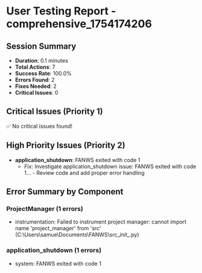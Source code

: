 # User Testing Report - comprehensive_1754174206

## Session Summary
- **Duration**: 0.1 minutes
- **Total Actions**: 7
- **Success Rate**: 100.0%
- **Errors Found**: 2
- **Fixes Needed**: 2
- **Critical Issues**: 0

## Critical Issues (Priority 1)
✅ No critical issues found!

## High Priority Issues (Priority 2)
- **application_shutdown**: FANWS exited with code 1
  - *Fix*: Investigate application_shutdown issue: FANWS exited with code 1... - Review code and add proper error handling

## Error Summary by Component
### ProjectManager (1 errors)
- instrumentation: Failed to instrument project manager: cannot import name 'project_manager' from 'src' (C:\Users\samue\Documents\FANWS\src\__init__.py)

### application_shutdown (1 errors)
- system: FANWS exited with code 1

